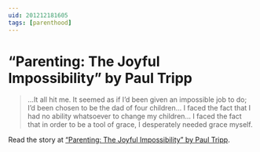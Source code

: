 ```yaml
---
uid: 201212181605
tags: [parenthood]
---
```


# “Parenting: The Joyful Impossibility” by Paul Tripp

> …It all hit me. It seemed as if I’d been given an impossible job to do; I’d been chosen to be the dad of four children… I faced the fact that I had no ability whatsoever to change my children… I faced the fact that in order to be a tool of grace, I desperately needed grace myself.

Read the story at [“Parenting: The Joyful Impossibility” by Paul Tripp](http://www.paultripp.com/articles/posts/parenting-the-joyful-impossibility).
